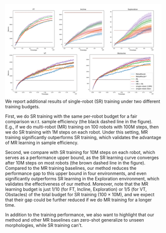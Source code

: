 ![](./training_curves.png)
We report additional results of single-robot (SR) training under two different training budgets. 

First, we do SR training with the same per-robot budget for a fair comparison w.r.t. sample efficiency (the black dashed line in the figure). 
E.g., if we do multi-robot (MR) training on 100 robots with 100M steps, then we do SR training with 1M steps on each robot. 
Under this setting, MR training significantly outperforms SR training, which validates the advantage of MR learning in sample efficiency. 

Second, we compare with SR training for 10M steps on each robot, which serves as a performance upper bound, as the SR learning curve converges after 10M steps on most robots (the brown dashed line in the figure). 
Compared to the MR training baselines, our method reduces the performance gap to this upper bound in four environments, and even significantly outperforms SR learning in the Exploration environment, which validates the effectiveness of our method. 
Moreover, note that the MR learning budget is just 1/10 (for FT, Incline, Exploration) or 1/5 (for VT, Obstacles) of the total budget for SR training (100 $\times$ 10M), and we expect that their gap could be further reduced if we do MR training for a longer time. 

In addition to the training performance, we also want to highlight that our method and other MR baselines can zero-shot generalize to unseen morphologies, while SR training can't.   
